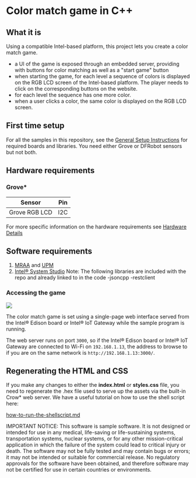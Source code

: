 ﻿# Color match game in C++

## What it is

Using a compatible Intel-based platform, this project lets you create a color match game.<br>
- a UI of the game is exposed through an embedded server, providing with buttons for color matching as well as a "start game" button<br>
- when starting the game, for each level a sequence of colors is displayed on the RGB LCD screen of the Intel-based platform. The player needs to click on the corresponding buttons on the website.
- for each level the sequence has one more color.<br>
- when a user clicks a color, the same color is displayed on the RGB LCD screen.<br>

## First time setup
For all the samples in this repository, see the [General Setup Instructions](./../../README.md#setup) for required boards and libraries.  You need either Grove or DFRobot sensors but not both.

## Hardware requirements

### Grove\*

Sensor | Pin
--- | ---
Grove RGB LCD | I2C

For more specific information on the hardware requirements see [Hardware Details](./../README.md#hardware-requirements)

## Software requirements

1. [MRAA](https://github.com/intel-iot-devkit/mraa) and [UPM](https://upm.mraa.io)
2. [Intel® System Studio](https://software.intel.com/en-us/creating-iot-projects-with-intel-system-studio-2018-c) 
Note: The following libraries are included with the repo and already linked to in the code -jsoncpp -restclient

### Accessing the game

![](./../../images/java/color-match-game-web.JPG)

The color match game is set using a single-page web interface served from the Intel® Edison board or Intel® IoT Gateway while the sample program is running.

The web server runs on port `3000`, so if the Intel® Edison board or Intel® IoT Gateway are connected to Wi-Fi on `192.168.1.13`, the address to browse to if you are on the same network is `http://192.168.1.13:3000/`.

## Regenerating the HTML and CSS

If you make any changes to either the **index.html** or **styles.css** file, you need to regenerate the .hex file used to serve up the assets via the built-in Crow\* web server.
We have a useful tutorial on how to use the shell script here:

[how-to-run-the-shellscript.md](./../../docs/cpp/how-to-run-the-shellscript.md)


IMPORTANT NOTICE: This software is sample software. It is not designed or intended for use in any medical, life-saving or life-sustaining systems, transportation systems, nuclear systems, or for any other mission-critical application in which the failure of the system could lead to critical injury or death. The software may not be fully tested and may contain bugs or errors; it may not be intended or suitable for commercial release. No regulatory approvals for the software have been obtained, and therefore software may not be certified for use in certain countries or environments.
